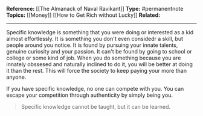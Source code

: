 
**Reference:** [[The Almanack of Naval Ravikant]]
**Type:** #permanentnote 
**Topics:** [[Money]] [[How to Get Rich without Lucky]]
**Related:** 

----

Specific knowledge is something that you were doing or interested as a kid almost effortlessly. It is something you don't even considedr a skill, but people around you notice. It is found by pursuing your innate talents, genuine curiosity and your passion. 
It can't be found by going to school or college or some kind of job.
When you do something because you are innately obssesed and naturally inclined to do it, you will be better at doing it than the rest. This will force the society to keep paying your more than anyone.

If you have specific knowledge, no one can compete with you. You can escape your competition through authenticity by simply being you.

> Specific knowledge cannot be taught, but it can be learned.
